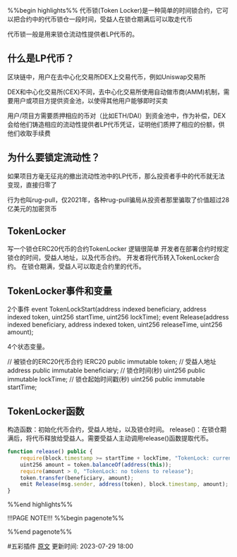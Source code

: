 %%begin highlights%%
代币锁(Token Locker)是一种简单的时间锁合约，它可以把合约中的代币锁仓一段时间，受益人在锁仓期满后可以取走代币

代币锁一般是用来锁仓流动性提供者LP代币的。

## 什么是LP代币？​
区块链中，用户在去中心化交易所DEX上交易代币，例如Uniswap交易所

DEX和中心化交易所(CEX)不同，去中心化交易所使用自动做市商(AMM)机制，需要用户或项目方提供资金池，以使得其他用户能够即时买卖

用户/项目方需要质押相应的币对（比如ETH/DAI）到资金池中，作为补偿，DEX会给他们铸造相应的流动性提供者LP代币凭证，证明他们质押了相应的份额，供他们收取手续费

## 为什么要锁定流动性？​

如果项目方毫无征兆的撤出流动性池中的LP代币，那么投资者手中的代币就无法变现，直接归零了

行为也叫rug-pull，仅2021年，各种rug-pull骗局从投资者那里骗取了价值超过28亿美元的加密货币

## TokenLocker
写一个锁仓ERC20代币的合约TokenLocker
逻辑很简单
开发者在部署合约时规定锁仓的时间，受益人地址，以及代币合约。
开发者将代币转入TokenLocker合约。
在锁仓期满，受益人可以取走合约里的代币。


## TokenLocker事件和变量
2个事件
event TokenLockStart(address indexed beneficiary, address indexed token, uint256 startTime, uint256 lockTime);
event Release(address indexed beneficiary, address indexed token, uint256 releaseTime, uint256 amount);

4个状态变量。

// 被锁仓的ERC20代币合约
IERC20 public immutable token;
// 受益人地址
address public immutable beneficiary;
// 锁仓时间(秒)
uint256 public immutable lockTime;
// 锁仓起始时间戳(秒)
uint256 public immutable startTime;

## TokenLocker函数
构造函数：初始化代币合约，受益人地址，以及锁仓时间。
release()：在锁仓期满后，将代币释放给受益人。需要受益人主动调用release()函数提取代币。
```js
function release() public {
    require(block.timestamp >= startTime + lockTime, "TokenLock: current time is before release time");
    uint256 amount = token.balanceOf(address(this));
    require(amount > 0, "TokenLock: no tokens to release");
    token.transfer(beneficiary, amount);
    emit Release(msg.sender, address(token), block.timestamp, amount);
}
```

%%end highlights%%

!!!PAGE NOTE!!!
%%begin pagenote%%

%%end pagenote%%

 #五彩插件 [原文](https://www.wtf.academy/solidity-application/TokenLocker/)
更新时间: 2023-07-29 18:00